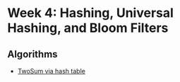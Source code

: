 # Week 4: Hashing, Universal Hashing, and Bloom Filters

## Algorithms
* [TwoSum via hash table](./week4/two_sum.py)